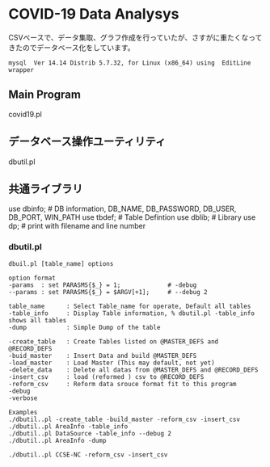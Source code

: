 # COVID-19 Data Analysys

CSVベースで、データ集取、グラフ作成を行っていたが、さすがに重たくなってきたのでデータベース化をしています。

	mysql  Ver 14.14 Distrib 5.7.32, for Linux (x86_64) using  EditLine wrapper

## Main Program
covid19.pl

## データベース操作ユーティリティ
dbutil.pl

##	共通ライブラリ
use dbinfo;		# DB information, DB_NAME, DB_PASSWORD, DB_USER, DB_PORT, WIN_PATH
use tbdef;		# Table Defintion
use dblib;		# Library
use dp;			# print with filename and line number

###	dbutil.pl

	dbuil.pl [table_name] options

	option format
	-params  : set PARASMS{$_} = 1;				# -debug
	--params : set PARASMS{$_} = $ARGV[+1];		# --debug 2
	
	table_name  	: Select Table_name for operate, Default all tables
	-table_info		: Display Table information, % dbutil.pl -table_info shows all tables
	-dump		 	: Simple Dump of the table

	-create_table	: Create Tables listed on @MASTER_DEFS and @RECORD_DEFS
	-buid_master	: Insert Data and build @MASTER_DEFS
	-load_master	: Load Master (This may default, not yet)
	-delete_data	: Delete all datas from @MASTER_DEFS and @RECORD_DEFS
	-insert_csv		: load (reformed ) csv to @RECORD_DEFS
	-reform_csv		: Reform data srouce format fit to this program
	-debug
	-verbose

	Examples
	./dbutil..pl -create_table -build_master -reform_csv -insert_csv
	./dbutil..pl AreaInfo -table_info
	./dbutil..pl DataSource -table_info --debug 2
	./dbutil..pl AreaInfo -dump 

	./dbutil..pl CCSE-NC -reform_csv -insert_csv

## 
